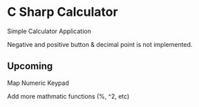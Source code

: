 # C Sharp Calculator
Simple Calculator Application 

Negative and positive button & decimal point is not implemented. 

## Upcoming
Map Numeric Keypad 

Add more mathmatic functions (%, ^2, etc)
